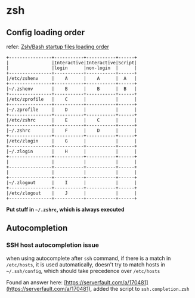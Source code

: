 zsh
====

## Config loading order

refer: [Zsh/Bash startup files loading order](https://shreevatsa.wordpress.com/2008/03/30/zshbash-startup-files-loading-order-bashrc-zshrc-etc/)

    +----------------+-----------+-----------+------+
    |                |Interactive|Interactive|Script|
    |                |login      |non-login  |      |
    +----------------+-----------+-----------+------+
    |/etc/zshenv     |    A      |    A      |  A   |
    +----------------+-----------+-----------+------+
    |~/.zshenv       |    B      |    B      |  B   |
    +----------------+-----------+-----------+------+
    |/etc/zprofile   |    C      |           |      |
    +----------------+-----------+-----------+------+
    |~/.zprofile     |    D      |           |      |
    +----------------+-----------+-----------+------+
    |/etc/zshrc      |    E      |    C      |      |
    +----------------+-----------+-----------+------+
    |~/.zshrc        |    F      |    D      |      |
    +----------------+-----------+-----------+------+
    |/etc/zlogin     |    G      |           |      |
    +----------------+-----------+-----------+------+
    |~/.zlogin       |    H      |           |      |
    +----------------+-----------+-----------+------+
    |                |           |           |      |
    +----------------+-----------+-----------+------+
    |                |           |           |      |
    +----------------+-----------+-----------+------+
    |~/.zlogout      |    I      |           |      |
    +----------------+-----------+-----------+------+
    |/etc/zlogout    |    J      |           |      |
    +----------------+-----------+-----------+------+

**Put stuff in `~/.zshrc`, which is always executed**

## Autocompletion

### SSH host autocompletion issue

when using autocomplete after `ssh` command, if there is a match in `/etc/hosts`, it is used automatically, doesn't try to match hosts in `~/.ssh/config`, which should take precedence over `/etc/hosts`

Found an answer here: [https://serverfault.com/a/170481](https://serverfault.com/a/170481), added the script to `ssh.completion.zsh`



